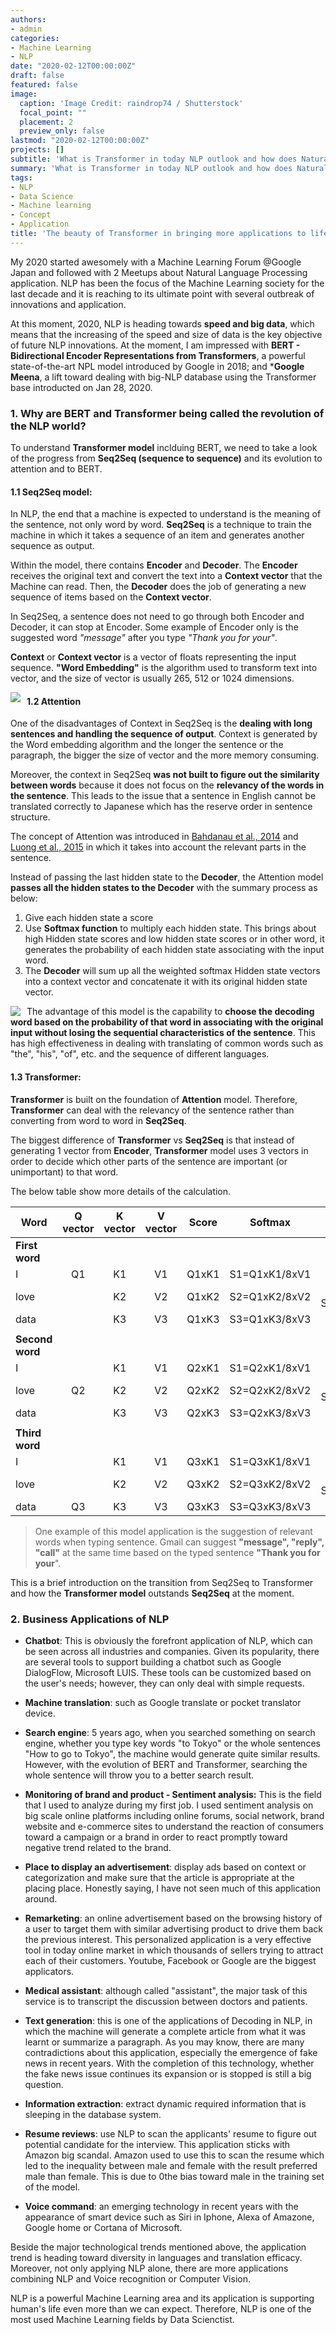 ```yaml
---
authors:
- admin
categories:
- Machine Learning
- NLP
date: "2020-02-12T00:00:00Z"
draft: false
featured: false
image:
  caption: 'Image Credit: raindrop74 / Shutterstock'
  focal_point: ""
  placement: 2
  preview_only: false
lastmod: "2020-02-12T00:00:00Z"
projects: []
subtitle: 'What is Transformer in today NLP outlook and how does Natural Language Processing contribute to our life'
summary: 'What is Transformer in today NLP outlook and how does Natural Language Processing contribute to our life'
tags:
- NLP
- Data Science
- Machine learning
- Concept
- Application
title: 'The beauty of Transformer in bringing more applications to life'
---
```


My 2020 started awesomely with a Machine Learning Forum @Google Japan and followed with 2 Meetups about Natural Language Processing application. NLP has been the focus of the Machine Learning society for the last decade and it is reaching to its ultimate point with several outbreak of innovations and application. 

At this moment, 2020, NLP is heading towards **speed and big data**, which means that the increasing of the speed and size of data is the key objective of future NLP innovations. At the moment, I am impressed with **BERT - Bidirectional Encoder Representations from Transformers**, a powerful state-of-the-art NPL model introduced by Google in 2018; and ***Google Meena**, a lift toward dealing with big-NLP database using the Transformer base introducted on Jan 28, 2020.

### 1.	Why are BERT and Transformer being called the revolution of the NLP world?

To understand **Transformer model** inclduing BERT, we need to take a look of the progress from **Seq2Seq (sequence to sequence)** and its evolution to attention and to BERT.

#### 1.1 Seq2Seq model:

In NLP, the end that a machine is expected to understand is the meaning of the sentence, not only word by word. **Seq2Seq** is a technique to train the machine in which it takes a sequence of an item and generates another sequence as output. 

Within the model, there contains **Encoder** and **Decoder**. The **Encoder** receives the original text and convert the text into a **Context vector** that the Machine can read. Then, the **Decoder** does the job of generating a new sequence of items based on the **Context vector**. 

In Seq2Seq, a sentence does not need to go through both Encoder and Decoder, it can stop at Encoder. Some example of Encoder only is the suggested word *"message"* after you type *"Thank you for your"*.

**Context** or **Context vector** is a vector of floats representing the input sequence. **"Word Embedding"** is the algorithm used to transform text into vector, and the size of vector is usually 265, 512 or 1024 dimensions.

<img src="Seq2Seq_visual.jpg"
     style="float: left; margin-right: 10px;" />
     
#### 1.2 Attention

One of the disadvantages of Context in Seq2Seq is the **dealing with long sentences and handling the sequence of output**. Context is generated by the Word embedding algorithm and the longer the sentence or the paragraph, the bigger the size of vector and the more memory consuming. 

Moreover, the context in Seq2Seq **was not built to figure out the similarity between words** because it does not focus on the **relevancy of the words in the sentence**. This leads to the issue that a sentence in English cannot be translated correctly to Japanese which has the reserve order in sentence structure.

The concept of Attention was introduced in [Bahdanau et al., 2014](https://arxiv.org/abs/1409.0473) and [Luong et al., 2015](https://arxiv.org/abs/1508.04025) in which it takes into account the relevant parts in the sentence. 

Instead of passing the last hidden state to the **Decoder**, the Attention model **passes all the hidden states to the Decoder** with the summary process as below: 
1. Give each hidden state a score 
2. Use **Softmax function** to multiply each hidden state. This brings about high Hidden state scores and low hidden state scores or in other word, it generates the probability of each hidden state associating with the input word. 
3. The **Decoder** will sum up all the weighted softmax Hidden state vectors into a context vector and concatenate it with its original hidden state vector.

<img src="Attention_Visual.jpg"
     style="float: left; margin-right: 10px;" />
     
The advantage of this model is the capability to **choose the decoding word based on the probability of that word in associating with the original input without losing the sequential characteristics of the sentence**. This has high effectiveness in dealing with translating of common words such as "the", "his", "of", etc. and the sequence of different languages.

#### 1.3 Transformer:

**Transformer** is built on the foundation of **Attention** model. Therefore, **Transformer** can deal with the relevancy of the sentence rather than converting from word to word in **Seq2Seq**.

The biggest difference of **Transformer** vs **Seq2Seq** is that instead of generating 1 vector from **Encoder**, **Transformer** model uses 3 vectors in order to decide which other parts of the sentence are important (or unimportant) to that word. 

The below table show more details of the calculation.

| Word | Q vector | K vector | V vector | Score |   Softmax   |     Sum     |
| ---- |:--------:|:--------:|:--------:|:-----:|:-----------:|:-----------:|
| **First word**                                                            |
| I    | Q1       | K1       | V1       | Q1xK1 |S1=Q1xK1/8xV1|             |
| love |          | K2       | V2       | Q1xK2 |S2=Q1xK2/8xV2|Z1 = S1+S2+S3|
| data |          | K3       | V3       | Q1xK3 |S3=Q1xK3/8xV3|             |
|      |          |          |          |       |             |             |
| **Second word**                                                           |
| I    |          | K1       | V1       | Q2xK1 |S1=Q2xK1/8xV1|             |
| love | Q2       | K2       | V2       | Q2xK2 |S2=Q2xK2/8xV2|Z2 = S1+S2+S3|
| data |          | K3       | V3       | Q2xK3 |S3=Q2xK3/8xV3|             |
|      |          |          |          |       |             |             |
| **Third word**                                                            |
| I    |          | K1       | V1       | Q3xK1 |S1=Q3xK1/8xV1|             |
| love |          | K2       | V2       | Q3xK2 |S2=Q3xK2/8xV2|Z3 = S1+S2+S3|
| data | Q3       | K3       | V3       | Q3xK3 |S3=Q3xK3/8xV3|             |

>One example of this model application is the suggestion of relevant words when typing sentence. Gmail can suggest **"message", "reply", "call"** at the same time based on the typed sentence **"Thank you for your**".

This is a brief introduction on the transition from Seq2Seq to Transformer and how the **Transformer model** outstands **Seq2Seq** at the moment. 

### 2. Business Applications of NLP

-	**Chatbot**: This is obviously the forefront application of NLP, which can be seen across all industries and companies. Given its popularity, there are several tools to support building a chatbot such as Google DialogFlow, Microsoft LUIS. These tools can be customized based on the user's needs; however, they can only deal with simple requests. 

-	**Machine translation**: such as Google translate or pocket translator device.

-	**Search engine**: 5 years ago, when you searched something on search engine, whether you type key words "to Tokyo" or the whole sentences "How to go to Tokyo", the machine would generate quite similar results. However, with the evolution of BERT and Transformer, searching the whole sentence will throw you to a better search result.

-	**Monitoring of brand and product - Sentiment analysis:** This is the field that I used to analyze during my first job. I used sentiment analysis on big scale online platforms including online forums, social network, brand website and e-commerce sites to understand the reaction of consumers toward a campaign or a brand in order to react promptly toward negative trend related to the brand.

-	**Place to display an advertisement**: display ads based on context or categorization and make sure that the article is appropriate at the placing place. Honestly saying, I have not seen much of this application around.

-	**Remarketing**: an online advertisement based on the browsing history of a user to target them with similar advertising product to drive them back the previous interest. This personalized application is a very effective tool in today online market in which thousands of sellers trying to attract each of their customers. Youtube, Facebook or Google are the biggest applicators.

-	**Medical assistant**: although called "assistant", the major task of this service is to transcript the discussion between doctors and patients.

-	**Text generation**: this is one of the applications of Decoding in NLP, in which the machine will generate a complete article from what it was learnt or summarize a paragraph. As you may know, there are many contradictions about this application, especially the emergence of fake news in recent years. With the completion of this technology, whether the fake news issue continues its expansion or is stopped is still a big question.

-	**Information extraction**: extract dynamic required information that is sleeping in the database system.

-	**Resume reviews**: use NLP to scan the applicants' resume to figure out potential candidate for the interview. This application sticks with Amazon big scandal. Amazon used to use this to scan the resume which led to the inequality between male and female with the result preferred male than female. This is due to 0the bias toward male in the training set of the model.

-	**Voice command**: an emerging technology in recent years with the appearance of smart device such as Siri in Iphone, Alexa of Amazone, Google home or Cortana of Microsoft. 

Beside the major technological trends mentioned above, the application trend is heading toward diversity in languages and translation efficacy. Moreover, not only applying NLP alone, there are more applications combining NLP and Voice recognition or Computer Vision. 

NLP is a powerful Machine Learning area and its application is supporting human's life even more than we can expect. Therefore, NLP is one of the most used Machine Learning fields by Data Scienctist.